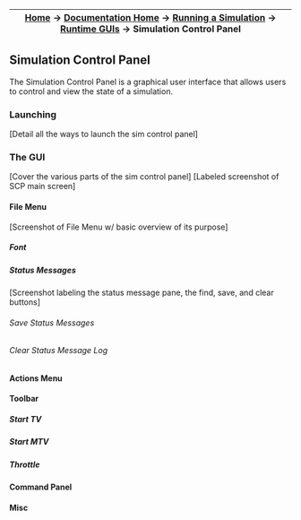 | [Home](/trick) → [Documentation Home](../../Documentation-Home) → [Running a Simulation](../Running-a-Simulation) → [Runtime GUIs](Runtime-GUIs) → Simulation Control Panel |
|------------------------------------------------------------------|

## Simulation Control Panel

The Simulation Control Panel is a graphical user interface that allows users to control and view the state of a simulation.

### Launching

[Detail all the ways to launch the sim control panel]

### The GUI

[Cover the various parts of the sim control panel]
[Labeled screenshot of SCP main screen]

#### File Menu

[Screenshot of File Menu w/ basic overview of its purpose]

##### Font

##### Status Messages

[Screenshot labeling the status message pane, the find, save, and clear buttons]

###### Save Status Messages

###### Clear Status Message Log

#### Actions Menu

#### Toolbar

##### Start TV

##### Start MTV

##### Throttle

#### Command Panel

#### Misc